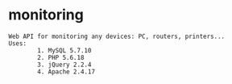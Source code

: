# monitoring
	Web API for monitoring any devices: PC, routers, printers...
	Uses:
			1. MySQL 5.7.10
			2. PHP 5.6.18
			3. jQuery 2.2.4
			4. Apache 2.4.17
		